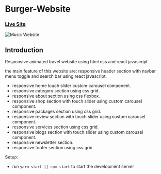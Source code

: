# Burger-Website

### [Live Site](https://gracious-joliot-386345.netlify.app/)

![Music Website](https://i.ibb.co/WvNxKFT/music-preview.png)

## Introduction

 Responsive animated travel website 
 using html css and react javascript 

the main feature of this website are:
responsive header section with navbar menu toggle and search bar using react javascript.
- responsive home touch slider custom carousel component.
- responsive category section using css grid.
- responsive about section using css flexbox.
- responsive shop section with touch slider using custom carousel component.
- responsive packages section using css grid.
- responsive review section with touch slider using custom carousel component.
- responsive services section using css grid.
- responsive blogs section with touch slider using custom carousel component.
- responsive newsletter section.
- responsive footer section using css grid.


Setup:
- run ```yarn start || npm start``` to start the development server
